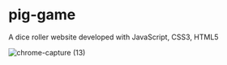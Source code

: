 # pig-game
A dice roller website developed with JavaScript, CSS3, HTML5

![chrome-capture (13)](https://user-images.githubusercontent.com/60549871/102099174-1289a280-3e39-11eb-8098-f7cea4b16a9c.gif)
